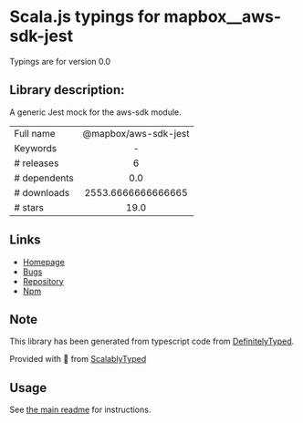 
# Scala.js typings for mapbox__aws-sdk-jest

Typings are for version 0.0

## Library description:
A generic Jest mock for the aws-sdk module.

|                    |                 |
| ------------------ | :-------------: |
| Full name          | @mapbox/aws-sdk-jest |
| Keywords           | - |
| # releases         | 6 |
| # dependents       | 0.0 |
| # downloads        | 2553.6666666666665 |
| # stars            | 19.0 |

## Links
- [Homepage](https://github.com/mapbox/aws-sdk-jest#readme)
- [Bugs](https://github.com/mapbox/aws-sdk-jest/issues)
- [Repository](https://github.com/mapbox/aws-sdk-jest)
- [Npm](https://www.npmjs.com/package/%40mapbox%2Faws-sdk-jest)
    


## Note
This library has been generated from typescript code from [DefinitelyTyped](https://definitelytyped.org).

Provided with :purple_heart: from [ScalablyTyped](https://github.com/oyvindberg/ScalablyTyped)

## Usage
See [the main readme](../../readme.md) for instructions.


